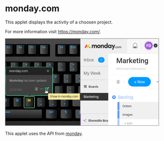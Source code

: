 # monday.com

This applet displays the activity of a choosen project.

For more information visit <https://monday.com/>.

![monday on a Das Keyboard Q](assets/image.png "monday applet")

This applet uses the API from [monday](https://developers.monday.com/).
